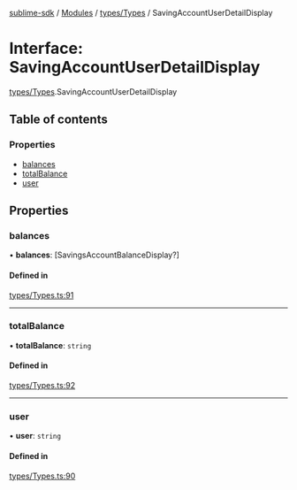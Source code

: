 [sublime-sdk](../README.md) / [Modules](../modules.md) / [types/Types](../modules/types_Types.md) / SavingAccountUserDetailDisplay

# Interface: SavingAccountUserDetailDisplay

[types/Types](../modules/types_Types.md).SavingAccountUserDetailDisplay

## Table of contents

### Properties

- [balances](types_Types.SavingAccountUserDetailDisplay.md#balances)
- [totalBalance](types_Types.SavingAccountUserDetailDisplay.md#totalbalance)
- [user](types_Types.SavingAccountUserDetailDisplay.md#user)

## Properties

### balances

• **balances**: [SavingsAccountBalanceDisplay?]

#### Defined in

[types/Types.ts:91](https://github.com/akshay111meher/sublime-sdk/blob/2f51fa9/src/types/Types.ts#L91)

___

### totalBalance

• **totalBalance**: `string`

#### Defined in

[types/Types.ts:92](https://github.com/akshay111meher/sublime-sdk/blob/2f51fa9/src/types/Types.ts#L92)

___

### user

• **user**: `string`

#### Defined in

[types/Types.ts:90](https://github.com/akshay111meher/sublime-sdk/blob/2f51fa9/src/types/Types.ts#L90)
